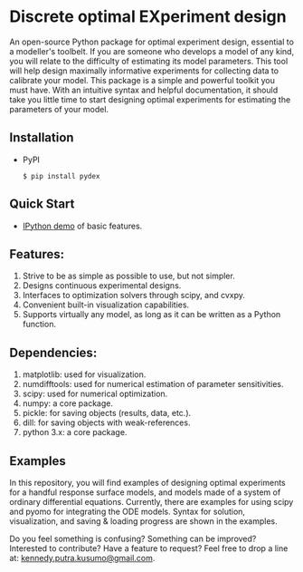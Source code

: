 Discrete optimal EXperiment design
============================================
An open-source Python package for optimal experiment design, essential to a modeller's toolbelt. If you are someone who develops a model of any kind, you will relate to the difficulty of estimating its model parameters. This tool will help design maximally informative experiments for collecting data to calibrate your model. This package is a simple and powerful toolkit you must have. With an intuitive syntax and helpful documentation, it should take you little time to start designing optimal experiments for estimating the parameters of your model.

## Installation
  * PyPI

        $ pip install pydex

## Quick Start
  * [IPython demo](
  https://colab.research.google.com/drive/1mGE8-WBhT5rAEQvQOaT1IBorGeHemyVG
  ) of basic features.
  

## Features:
1. Strive to be as simple as possible to use, but not simpler.
2. Designs continuous experimental designs.
3. Interfaces to optimization solvers through scipy, and cvxpy.
4. Convenient built-in visualization capabilities.
5. Supports virtually any model, as long as it can be written as a Python function.

## Dependencies:
1. matplotlib: used for visualization.
2. numdifftools: used for numerical estimation of parameter sensitivities.
3. scipy: used for numerical optimization.
4. numpy: a core package.
5. pickle: for saving objects (results, data, etc.).
6. dill: for saving objects with weak-references.
7. python 3.x: a core package.

## Examples
In this repository, you will find examples of designing optimal experiments for a handful response surface models, and models made of a system of ordinary differential equations. Currently, there are examples for using scipy and pyomo for integrating the ODE models. Syntax for solution, visualization, and saving & loading progress are shown in the examples.

Do you feel something is confusing? Something can be improved? Interested to contribute? Have a feature to request? Feel free to drop a line at: kennedy.putra.kusumo@gmail.com.
